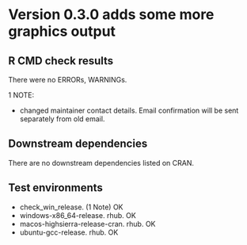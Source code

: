# Version 0.3.0 adds some more graphics output

## R CMD check results

There were no ERRORs, WARNINGs.

1 NOTE:
 * changed maintainer contact details. Email confirmation will be sent separately from old email.

## Downstream dependencies

There are no downstream dependencies listed on CRAN.

## Test environments

 * check_win_release. (1 Note) OK
 * windows-x86_64-release. rhub. OK
 * macos-highsierra-release-cran. rhub. OK
 * ubuntu-gcc-release. rhub. OK
 
